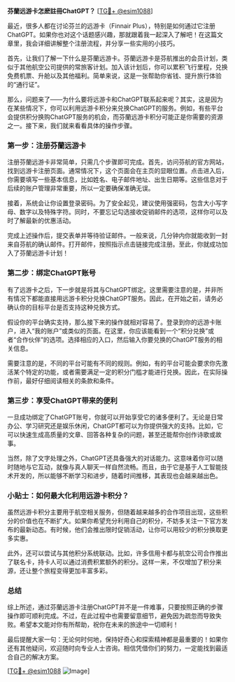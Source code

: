 **芬蘭远游卡怎麽註冊ChatGPT？** [[TG💪+ @esim1088](https://t.me/s/esim1088)]

最近，很多人都在讨论芬兰的远游卡（Finnair Plus），特别是如何通过它注册ChatGPT。如果你也对这个话题感兴趣，那就跟着我一起深入了解吧！在这篇文章里，我会详细讲解整个注册流程，并分享一些实用的小技巧。

首先，让我们了解一下什么是芬蘭远游卡。芬蘭远游卡是芬航推出的会员计划，类似于其他航空公司提供的常旅客计划。加入该计划后，你可以累积飞行里程，兑换免费机票、升舱以及其他福利。简单来说，这是一张帮助你省钱、提升旅行体验的“通行证”。

那么，问题来了——为什么要将远游卡和ChatGPT联系起来呢？其实，这是因为在某些情况下，你可以利用远游卡积分来兑换ChatGPT的服务。例如，有些平台会提供积分换购ChatGPT服务的机会，而芬蘭远游卡积分可能正是你需要的资源之一。接下来，我们就来看看具体的操作步骤。

### 第一步：注册芬蘭远游卡

注册芬蘭远游卡非常简单，只需几个步骤即可完成。首先，访问芬航的官方网站，找到远游卡注册页面。通常情况下，这个页面会在主页的显眼位置。点击进入后，你需要填写一些基本信息，比如姓名、电子邮件地址、出生日期等。这些信息对于后续的账户管理非常重要，所以一定要确保准确无误。

接着，系统会让你设置登录密码。为了安全起见，建议使用强密码，包含大小写字母、数字以及特殊字符。同时，不要忘记勾选接收促销邮件的选项，这样你可以及时了解最新的优惠活动。

完成上述操作后，提交表单并等待验证邮件。一般来说，几分钟内你就能收到一封来自芬航的确认邮件。打开邮件，按照指示点击链接完成注册。至此，你就成功加入了芬蘭远游卡计划！

### 第二步：绑定ChatGPT账号

有了远游卡之后，下一步就是将其与ChatGPT绑定。这里需要注意的是，并非所有情况下都能直接用远游卡积分兑换ChatGPT服务。因此，在开始之前，请务必确认你的目标平台是否支持这种兑换方式。

假设你的平台确实支持，那么接下来的操作就相对容易了。登录到你的远游卡账户，进入“我的账户”或类似的页面。在这里，你应该能看到一个“积分兑换”或者“合作伙伴”的选项。选择相应的入口，然后输入你要兑换的ChatGPT服务的相关信息。

需要注意的是，不同的平台可能有不同的规则。例如，有的平台可能会要求你先激活某个特定的功能，或者需要满足一定的积分门槛才能进行兑换。因此，在实际操作前，最好仔细阅读相关的条款和条件。

### 第三步：享受ChatGPT带来的便利

一旦成功绑定了ChatGPT账号，你就可以开始享受它的诸多便利了。无论是日常办公、学习研究还是娱乐休闲，ChatGPT都可以为你提供强大的支持。比如，它可以快速生成高质量的文章、回答各种复杂的问题，甚至还能帮你创作诗歌或故事。

当然，除了文字处理之外，ChatGPT还具备强大的对话能力。这意味着你可以随时随地与它互动，就像与真人聊天一样自然流畅。而且，由于它是基于人工智能技术开发的，所以能够不断学习和进步，随着时间推移，其表现也会越来越出色。

### 小贴士：如何最大化利用远游卡积分？

虽然远游卡积分主要用于航空相关服务，但随着越来越多的合作项目出现，这些积分的价值也在不断扩大。如果你希望充分利用自己的积分，不妨多关注一下官方发布的最新动态。有时候，他们会推出限时促销活动，让你可以用较少的积分换取更多实惠。

此外，还可以尝试与其他积分系统联动。比如，许多信用卡都与航空公司合作推出了联名卡，持卡人可以通过消费积累额外的积分。这样一来，不仅增加了积分来源，还让整个旅程变得更加丰富多彩。

### 总结

综上所述，通过芬蘭远游卡注册ChatGPT并不是一件难事，只要按照正确的步骤操作即可顺利完成。不过，在此过程中也需要留意细节，避免因为疏忽而导致失败。希望本文能对你有所帮助，祝你在未来的旅途中一切顺利！

最后提醒大家一句：无论何时何地，保持好奇心和探索精神都是最重要的！如果你还有其他疑问，欢迎随时向专业人士咨询。相信凭借你们的努力，一定能找到最适合自己的解决方案。

[[TG💪+ @esim1088](https://t.me/s/esim1088) ![Image](https://i.postimg.cc/4NQfJmqS/Snipaste-2025-05-13-00-14-12.png)]